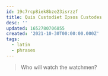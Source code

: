 ```yaml
---
id: 19c7rcp8iek8bze23isrzzf
title: Quis Custodiet Ipsos Custodes
desc: ''
updated: 1652780706855
created: '2021-10-30T00:00:00.000Z'
tags:
  - latin
  - phrases
---
```


> Who will watch the watchmen?
